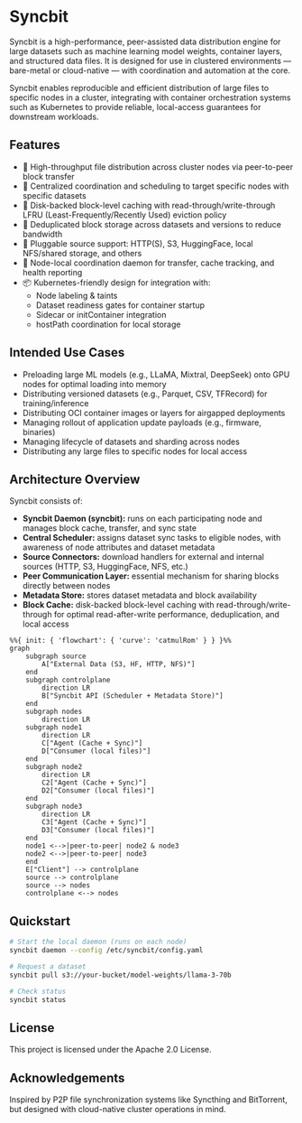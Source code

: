# Syncbit

Syncbit is a high-performance, peer-assisted data distribution engine for large datasets such as machine learning model weights, container layers, and structured data files. It is designed for use in clustered environments — bare-metal or cloud-native — with coordination and automation at the core.

Syncbit enables reproducible and efficient distribution of large files to specific nodes in a cluster, integrating with container orchestration systems such as Kubernetes to provide reliable, local-access guarantees for downstream workloads.

## Features

- 🚀 High-throughput file distribution across cluster nodes via peer-to-peer block transfer
- 🎯 Centralized coordination and scheduling to target specific nodes with specific datasets
- 💾 Disk-backed block-level caching with read-through/write-through LFRU (Least-Frequently/Recently Used) eviction policy
- 🔗 Deduplicated block storage across datasets and versions to reduce bandwidth
- 🪪 Pluggable source support: HTTP(S), S3, HuggingFace, local NFS/shared storage, and others
- 🧠 Node-local coordination daemon for transfer, cache tracking, and health reporting
- 📦 Kubernetes-friendly design for integration with:
    - Node labeling & taints
    - Dataset readiness gates for container startup
    - Sidecar or initContainer integration
    - hostPath coordination for local storage

## Intended Use Cases

- Preloading large ML models (e.g., LLaMA, Mixtral, DeepSeek) onto GPU nodes for optimal loading into memory
- Distributing versioned datasets (e.g., Parquet, CSV, TFRecord) for training/inference
- Distributing OCI container images or layers for airgapped deployments
- Managing rollout of application update payloads (e.g., firmware, binaries)
- Managing lifecycle of datasets and sharding across nodes
- Distributing any large files to specific nodes for local access

## Architecture Overview

Syncbit consists of:
- **Syncbit Daemon (syncbit):** runs on each participating node and manages block cache, transfer, and sync state
- **Central Scheduler:** assigns dataset sync tasks to eligible nodes, with awareness of node attributes and dataset metadata
- **Source Connectors:** download handlers for external and internal sources (HTTP, S3, HuggingFace, NFS, etc.)
- **Peer Communication Layer:** essential mechanism for sharing blocks directly between nodes
- **Metadata Store:** stores dataset metadata and block availability
- **Block Cache:** disk-backed block-level caching with read-through/write-through for optimal read-after-write performance, deduplication, and local access

```mermaid
%%{ init: { 'flowchart': { 'curve': 'catmulRom' } } }%%
graph
    subgraph source
        A["External Data (S3, HF, HTTP, NFS)"]
    end
    subgraph controlplane
        direction LR
        B["Syncbit API (Scheduler + Metadata Store)"]
    end
    subgraph nodes
        direction LR
    subgraph node1
        direction LR
        C["Agent (Cache + Sync)"]
        D["Consumer (local files)"]
    end
    subgraph node2
        direction LR
        C2["Agent (Cache + Sync)"]
        D2["Consumer (local files)"]
    end
    subgraph node3
        direction LR
        C3["Agent (Cache + Sync)"]
        D3["Consumer (local files)"]
    end
    node1 <-->|peer-to-peer| node2 & node3
    node2 <-->|peer-to-peer| node3
    end
    E["Client"] --> controlplane
    source --> controlplane
    source --> nodes
    controlplane <--> nodes
```

## Quickstart

```bash
# Start the local daemon (runs on each node)
syncbit daemon --config /etc/syncbit/config.yaml

# Request a dataset
syncbit pull s3://your-bucket/model-weights/llama-3-70b

# Check status
syncbit status
```

## License

This project is licensed under the Apache 2.0 License.

## Acknowledgements

Inspired by P2P file synchronization systems like Syncthing and BitTorrent, but designed with cloud-native cluster operations in mind.
